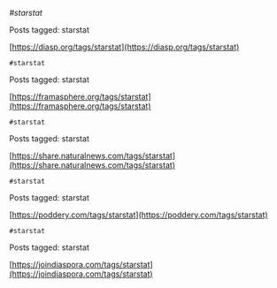 *#starstat*

Posts tagged: starstat

[https://diasp.org/tags/starstat](https://diasp.org/tags/starstat)

`#starstat`

Posts tagged: starstat

[https://framasphere.org/tags/starstat](https://framasphere.org/tags/starstat)

`#starstat`

Posts tagged: starstat

[https://share.naturalnews.com/tags/starstat](https://share.naturalnews.com/tags/starstat)

`#starstat`

Posts tagged: starstat

[https://poddery.com/tags/starstat](https://poddery.com/tags/starstat)

`#starstat`

Posts tagged: starstat

[https://joindiaspora.com/tags/starstat](https://joindiaspora.com/tags/starstat)

